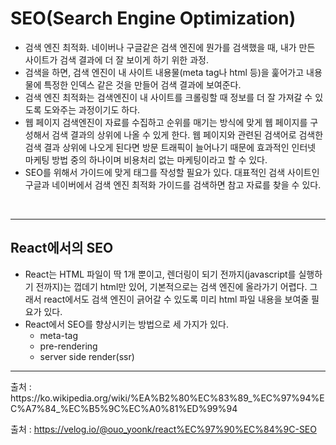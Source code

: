 # SEO(Search Engine Optimization)

- 검색 엔진 최적화. 네이버나 구글같은 검색 엔진에 뭔가를 검색했을 때, 내가 만든 사이트가 검색 결과에 더 잘 보이게 하기 위한 과정.
- 검색을 하면,
  검색 엔진이 내 사이트 내용물(meta tag나 html 등)을 훑어가고 내용물에 특정한 인덱스 같은 것을 만들어 검색 결과에 보여준다.
- 검색 엔진 최적화는 검색엔진이 내 사이트를 크롤링할 때 정보를 더 잘 가져갈 수 있도록 도와주는 과정이기도 하다.
- 웹 페이지 검색엔진이 자료를 수집하고 순위를 매기는 방식에 맞게 웹 페이지를 구성해서 검색 결과의 상위에 나올 수 있게 한다. 웹 페이지와 관련된 검색어로 검색한 검색 결과 상위에 나오게 된다면 방문 트래픽이 늘어나기 때문에 효과적인 인터넷 마케팅 방법 중의 하나이며 비용처리 없는 마케팅이라고 할 수 있다.
- SEO를 위해서 가이드에 맞게 태그를 작성할 필요가 있다. 대표적인 검색 사이트인 구글과 네이버에서 검색 엔진 최적화 가이드를 검색하면 참고 자료를 찾을 수 있다.

<br><hr>

## React에서의 SEO

- React는 HTML 파일이 딱 1개 뿐이고, 렌더링이 되기 전까지(javascript를 실행하기 전까지)는 껍데기 html만 있어, 기본적으로는 검색 엔진에 올라가기 어렵다. 그래서 react에서도 검색 엔진이 긁어갈 수 있도록 미리 html 파일 내용을 보여줄 필요가 있다.
- React에서 SEO를 향상시키는 방법으로 세 가지가 있다.
  - meta-tag
  - pre-rendering
  - server side render(ssr)

<hr>
출처 : https://ko.wikipedia.org/wiki/%EA%B2%80%EC%83%89_%EC%97%94%EC%A7%84_%EC%B5%9C%EC%A0%81%ED%99%94

출처 : https://velog.io/@ouo_yoonk/react%EC%97%90%EC%84%9C-SEO
